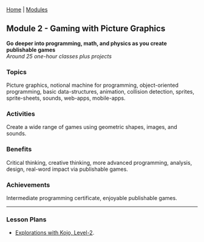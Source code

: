 <div class="nav">
  <a href="/index.html">Home</a> | <a href="modules-index.html">Modules</a>
</div>

## Module 2 - Gaming with Picture Graphics
**Go deeper into programming, math, and physics as you create publishable games**  
*Around 25 one-hour classes plus projects*

### Topics

Picture graphics, notional machine for programming, object-oriented programming, basic data-structures, animation, collision detection, sprites, sprite-sheets, sounds, web-apps, mobile-apps.

### Activities

Create a wide range of games using geometric shapes, images, and sounds.

### Benefits

Critical thinking, creative thinking, more advanced programming, analysis, design, real-word impact via publishable games.

### Achievements

Intermediate programming certificate, enjoyable publishable games.

---

### Lesson Plans

* [Explorations with Kojo, Level-2](/tutorials/lessons-level2/index.html).
